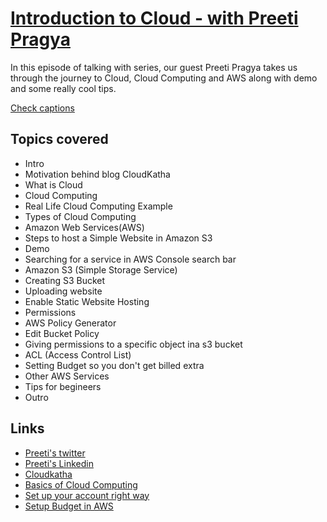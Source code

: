 # [Introduction to Cloud - with Preeti Pragya](https://youtu.be/_9tVIXZN5j0)

In this episode of talking with series, our guest Preeti Pragya takes us through the journey to Cloud, Cloud Computing and AWS along with demo and some really cool tips.

[Check captions](https://github.com/anuk79/youtube-content/blob/main/Talking%20with%20Series/Introduction%20to%20Cloud%20-%20with%20Preeti%20Pragya/captions.vtt)

## Topics covered
- Intro
- Motivation behind blog CloudKatha
- What is Cloud
- Cloud Computing
- Real Life Cloud Computing Example
- Types of Cloud Computing
- Amazon Web Services(AWS)
- Steps to host a Simple Website in Amazon S3 
- Demo
- Searching for a service in AWS Console search bar
- Amazon S3 (Simple Storage Service)
- Creating S3 Bucket
- Uploading website
- Enable Static Website Hosting
- Permissions
- AWS Policy Generator
- Edit Bucket Policy
- Giving permissions to a specific object ina s3 bucket
- ACL (Access Control List)
- Setting Budget so you don't get billed extra
- Other AWS Services
- Tips for begineers
- Outro


## Links
- [Preeti's twitter](https://twitter.com/preetipragyacse)
- [Preeti's Linkedin](https://www.linkedin.com/in/preetipragya/)
- [Cloudkatha](https://cloudkatha.com/)
- [Basics of Cloud Computing](https://cloudkatha.com/basics-of-cloud-computing/)
- [Set up your account right way](https://cloudkatha.com/how-to-setup-your-aws-free-tier-account-the-right-way/)
- [Setup Budget in AWS](https://cloudkatha.com/how-to-setup-budget-in-aws-to-keep-your-bill-in-check/)


